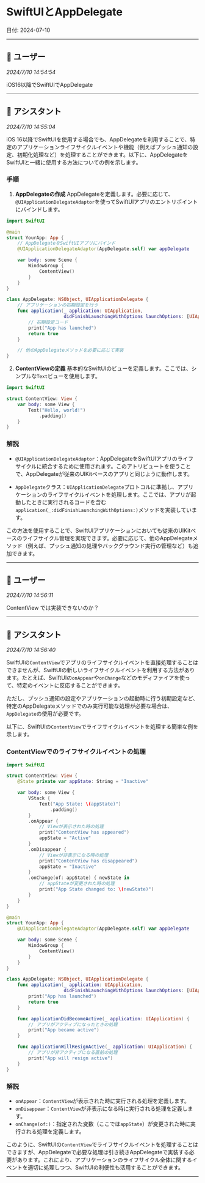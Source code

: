 # SwiftUIとAppDelegate

日付: 2024-07-10

---

## 👤 ユーザー
*2024/7/10 14:54:54*

iOS16以降でSwiftUIでAppDelegate

---

## 🤖 アシスタント
*2024/7/10 14:55:04*

iOS 16以降でSwiftUIを使用する場合でも、AppDelegateを利用することで、特定のアプリケーションライフサイクルイベントや機能（例えばプッシュ通知の設定、初期化処理など）を処理することができます。以下に、AppDelegateをSwiftUIと一緒に使用する方法についての例を示します。

### 手順

1. **AppDelegateの作成**
   AppDelegateを定義します。必要に応じて、`@UIApplicationDelegateAdaptor`を使ってSwiftUIアプリのエントリポイントにバインドします。

```swift
import SwiftUI

@main
struct YourApp: App {
    // AppDelegateをSwiftUIアプリにバインド
    @UIApplicationDelegateAdaptor(AppDelegate.self) var appDelegate

    var body: some Scene {
        WindowGroup {
            ContentView()
        }
    }
}

class AppDelegate: NSObject, UIApplicationDelegate {
    // アプリケーションの初期設定を行う
    func application(_ application: UIApplication,
                     didFinishLaunchingWithOptions launchOptions: [UIApplication.LaunchOptionsKey: Any]?) -> Bool {
        // 初期設定コード
        print("App has launched")
        return true
    }

    // 他のAppDelegateメソッドを必要に応じて実装
}
```

2. **ContentViewの定義**
   基本的なSwiftUIのビューを定義します。ここでは、シンプルな`Text`ビューを使用します。

```swift
import SwiftUI

struct ContentView: View {
    var body: some View {
        Text("Hello, world!")
            .padding()
    }
}
```

### 解説

- `@UIApplicationDelegateAdaptor`：AppDelegateをSwiftUIアプリのライフサイクルに統合するために使用されます。このアトリビュートを使うことで、AppDelegateが従来のUIKitベースのアプリと同じように動作します。

- `AppDelegate`クラス：`UIApplicationDelegate`プロトコルに準拠し、アプリケーションのライフサイクルイベントを処理します。ここでは、アプリが起動したときに実行されるコードを含む`application(_:didFinishLaunchingWithOptions:)`メソッドを実装しています。

この方法を使用することで、SwiftUIアプリケーションにおいても従来のUIKitベースのライフサイクル管理を実現できます。必要に応じて、他のAppDelegateメソッド（例えば、プッシュ通知の処理やバックグラウンド実行の管理など）も追加できます。

---

## 👤 ユーザー
*2024/7/10 14:56:11*

ContentView では実装できないのか？

---

## 🤖 アシスタント
*2024/7/10 14:56:40*

SwiftUIの`ContentView`でアプリのライフサイクルイベントを直接処理することはできませんが、SwiftUIの新しいライフサイクルイベントを利用する方法があります。たとえば、SwiftUIの`onAppear`や`onChange`などのモディファイアを使って、特定のイベントに反応することができます。

ただし、プッシュ通知の設定やアプリケーションの起動時に行う初期設定など、特定のAppDelegateメソッドでのみ実行可能な処理が必要な場合は、`AppDelegate`の使用が必要です。

以下に、SwiftUIの`ContentView`でライフサイクルイベントを処理する簡単な例を示します。

### ContentViewでのライフサイクルイベントの処理

```swift
import SwiftUI

struct ContentView: View {
    @State private var appState: String = "Inactive"

    var body: some View {
        VStack {
            Text("App State: \(appState)")
                .padding()
        }
        .onAppear {
            // Viewが表示された時の処理
            print("ContentView has appeared")
            appState = "Active"
        }
        .onDisappear {
            // Viewが非表示になる時の処理
            print("ContentView has disappeared")
            appState = "Inactive"
        }
        .onChange(of: appState) { newState in
            // appStateが変更された時の処理
            print("App State changed to: \(newState)")
        }
    }
}

@main
struct YourApp: App {
    @UIApplicationDelegateAdaptor(AppDelegate.self) var appDelegate

    var body: some Scene {
        WindowGroup {
            ContentView()
        }
    }
}

class AppDelegate: NSObject, UIApplicationDelegate {
    func application(_ application: UIApplication,
                     didFinishLaunchingWithOptions launchOptions: [UIApplication.LaunchOptionsKey: Any]?) -> Bool {
        print("App has launched")
        return true
    }

    func applicationDidBecomeActive(_ application: UIApplication) {
        // アプリがアクティブになったときの処理
        print("App became active")
    }

    func applicationWillResignActive(_ application: UIApplication) {
        // アプリが非アクティブになる直前の処理
        print("App will resign active")
    }
}
```

### 解説

- `onAppear`：`ContentView`が表示された時に実行される処理を定義します。
- `onDisappear`：`ContentView`が非表示になる時に実行される処理を定義します。
- `onChange(of:)`：指定された変数（ここでは`appState`）が変更された時に実行される処理を定義します。

このように、SwiftUIの`ContentView`でライフサイクルイベントを処理することはできますが、AppDelegateで必要な処理は引き続きAppDelegateで実装する必要があります。これにより、アプリケーションのライフサイクル全体に関するイベントを適切に処理しつつ、SwiftUIの利便性も活用することができます。

---
